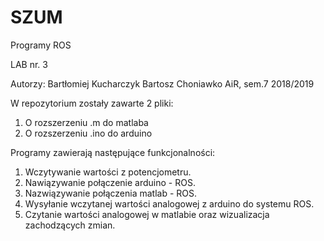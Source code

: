 # SZUM
Programy ROS

LAB nr. 3

Autorzy:
Bartłomiej Kucharczyk
Bartosz Choniawko
AiR, sem.7
2018/2019

W repozytorium zostały zawarte 2 pliki:
1. O rozszerzeniu .m do matlaba
2. O rozszerzeniu .ino do arduino 

Programy zawierają następujące funkcjonalności:
1. Wczytywanie wartości z potencjometru.
2. Nawiązywanie połączenie arduino - ROS.
3. Nazwiązywanie połączenia matlab - ROS.
4. Wysyłanie wczytanej wartości analogowej z arduino do systemu ROS.
5. Czytanie wartości analogowej w matlabie oraz wizualizacja zachodzących zmian. 




